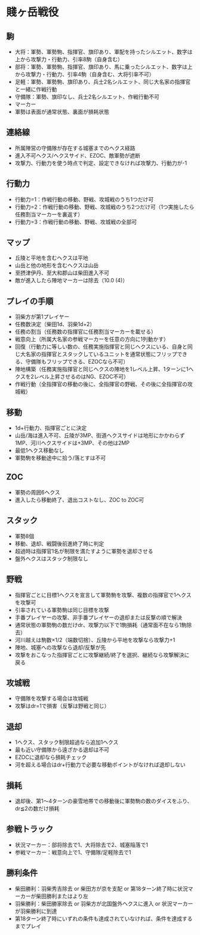 # 賤ヶ岳戦役

## 駒
- 大将：軍勢、軍勢駒、指揮官、旗印あり、軍配を持ったシルエット、数字は上から攻撃力・行動力、引率8駒（自身含む）
- 部将：軍勢、軍勢駒、指揮官、旗印あり、馬に乗ったシルエット、数字は上から攻撃力・行動力、引率4駒（自身含む、大将引率不可）
- 足軽：軍勢、軍勢駒、旗印あり、兵士2名シルエット、同じ大名家の指揮官と一緒に作戦行動
- 守備隊：軍勢、旗印なし、兵士2名シルエット、作戦行動不可
- マーカー
- 軍勢は表面が通常状態、裏面が損耗状態

## 連絡線
- 所属陣営の守備隊が存在する城塞までのヘクス経路
- 進入不可ヘクス/ヘクスサイド、EZOC、敵軍勢が遮断
- 攻撃力、行動力を使う時点で判定、設定できなければ攻撃力、行動力が-1

## 行動力
- 行動力=1：作戦行動の移動、野戦、攻城戦のうち1つだけ可
- 行動力=2：作戦行動の移動、野戦、攻城戦のうち2つだけ可（1つ実施したら任務割当マーカーを裏返す）
- 行動力=3：作戦行動の移動、野戦、攻城戦の全部可

## マップ
- 丘陵と平地を含むヘクスは平地
- 山岳と他の地形を含むヘクスは山岳
- 至摂津伊丹、至大和郡山は柴田進入不可
- 敵が進入したら陣地マーカーは除去（10.0 (4)）

## プレイの手順
- 羽柴方が第1プレイヤー
- 任務数決定（柴田1d、羽柴1d+2）
- 任務の割当（任務数の指揮官に任務割当マーカーを載せる）
- 戦意向上（所属大名家の参戦マーカーを任意の方向に1列動かす）
- 回復（行動力に等しい数の、任務実施指揮官と同じヘクスにいる、自身と同じ大名家の指揮官とスタックしているユニットを通常状態にフリップできる、守備隊もフリップできる、EZOCなら不可）
- 陣地構築（任務実施指揮官と同じヘクスの陣地を1レベル上昇、1ターンに1ヘクスを2レベル上昇させるのはNG、EZOC不可）
- 作戦行動（全指揮官の移動の後に、全指揮官の野戦、その後に全指揮官の攻城戦）

## 移動
- 1d+行動力、指揮官ごとに決定
- 山岳/海は進入不可、丘陵が3MP、街道ヘクスサイドは地形にかかわらず1MP、河川ヘクスサイドは+3MP、その他は2MP
- 最低1ヘクス移動なし
- 軍勢駒を移動途中に拾う/落とすは不可

## ZOC
- 軍勢の周囲6ヘクス
- 進入したら移動終了、退出コストなし、ZOC to ZOC可

## スタック
- 軍勢8個
- 移動、退却、戦闘後前進終了時に判定
- 超過時は指揮官1名が制限を満たすように軍勢を退却させる
- 盤外ヘクスはスタック制限なし

## 野戦
- 指揮官ごとに目標1ヘクスを宣言して軍勢駒を攻撃、複数の指揮官で1ヘクスを攻撃可
- 引率されている軍勢駒は同じ目標を攻撃
- 手番プレイヤーの攻撃、非手番プレイヤーの退却または反撃の順で解決
- 通常状態の軍勢駒の数だけdr、攻撃力以下で1駒損耗（通常面不在なら1駒除去）
- 河川越えは駒数×1/2（端数切捨）、丘陵から平地を攻撃なら攻撃力+1
- 陣地、城塞への攻撃なら退却/反撃が先
- 攻撃をおこなった指揮官ごとに攻撃継続/終了を選択、継続なら攻撃解決に戻る

## 攻城戦
- 守備隊を攻撃する場合は攻城戦
- 攻撃はdr=1で損害（反撃は野戦と同じ）

## 退却
- 1ヘクス、スタック制限超過なら追加1ヘクス
- 最も近い守備隊から遠ざかる退却は不可
- EZOCに退却なら損耗チェック
- 河を超える場合はdr+行動力で必要な移動ポイントがなければ退却しない

## 損耗
- 退却後、第1～4ターンの豪雪地帯での移動後に軍勢駒の数のダイスをふり、dr≦2の数だけ損耗

## 参戦トラック
- 状況マーカー：部将除去で1、大将除去で2、城塞陥落で1
- 参戦マーカー：戦意向上で1、守備隊/足軽除去で1

## 勝利条件
- 柴田勝利：羽柴秀吉除去 or 柴田方が京を支配 or 第18ターン終了時に状況マーカーが柴田勝利またはより左
- 羽柴勝利：柴田勝家除去 or 羽柴方が北国盤外ヘクスに進入 or 状況マーカーが羽柴勝利に到達
- 第18ターン終了時にいずれの条件も達成されていなければ、条件を達成するまでプレイ
